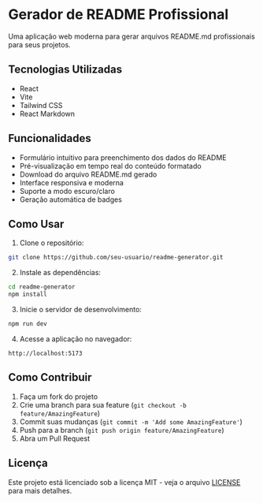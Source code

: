 # Gerador de README Profissional

Uma aplicação web moderna para gerar arquivos README.md profissionais para seus projetos.

## Tecnologias Utilizadas

- React
- Vite
- Tailwind CSS
- React Markdown

## Funcionalidades

- Formulário intuitivo para preenchimento dos dados do README
- Pré-visualização em tempo real do conteúdo formatado
- Download do arquivo README.md gerado
- Interface responsiva e moderna
- Suporte a modo escuro/claro
- Geração automática de badges

## Como Usar

1. Clone o repositório:
```bash
git clone https://github.com/seu-usuario/readme-generator.git
```

2. Instale as dependências:
```bash
cd readme-generator
npm install
```

3. Inicie o servidor de desenvolvimento:
```bash
npm run dev
```

4. Acesse a aplicação no navegador:
```
http://localhost:5173
```

## Como Contribuir

1. Faça um fork do projeto
2. Crie uma branch para sua feature (`git checkout -b feature/AmazingFeature`)
3. Commit suas mudanças (`git commit -m 'Add some AmazingFeature'`)
4. Push para a branch (`git push origin feature/AmazingFeature`)
5. Abra um Pull Request

## Licença

Este projeto está licenciado sob a licença MIT - veja o arquivo [LICENSE](LICENSE) para mais detalhes. 